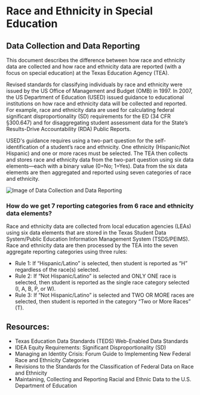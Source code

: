# Race and Ethnicity in Special Education

## Data Collection and Data Reporting

This document describes the difference between how race and ethnicity data are collected and how race and ethnicity data are reported (with a focus on special education) at the Texas Education Agency (TEA). 

Revised standards for classifying individuals by race and ethnicity were issued by the US Office of Management and Budget (OMB) in 1997. In 2007, the US Department of Education (USED) issued guidance to educational institutions on how race and ethnicity data will be collected and reported. For example, race and ethnicity data are used for calculating federal significant disproportionality (SD) requirements for the ED (34 CFR §300.647) and for disaggregating student assessment data for the State’s Results-Drive Accountability (RDA) Public Reports.

USED's guidance requires using a two-part question for the self-identification of a student’s race and ethnicity. One ethnicity (Hispanic/Not Hispanic) and one or more races must be selected. The TEA then collects and stores race and ethnicity data from the two-part question using six data elements—each with a binary value (0=No; 1=Yes). Data from the six data elements are then aggregated and reported using seven categories of race and ethnicity.

![Image of Data Collection and Data Reporting](https://github.com/zanewubbena/sas-ethnicity-race-reporting/blob/main/Collection-Reporting-Flow.png)
### How do we get 7 reporting categories from 6 race and ethnicity data elements?
Race and ethnicity data are collected from local education agencies (LEAs) using six data elements that are stored in the Texas Student Data System/Public Education Information Management System (TSDS/PEIMS). Race and ethnicity data are then processed by the TEA into the seven aggregate reporting categories using three rules:

* Rule 1: If “Hispanic/Latino” is selected, then student is reported as “H” regardless of the race(s) selected.
* Rule 2: If “Not Hispanic/Latino” is selected and ONLY ONE race is selected, then student is reported as the single race category selected (I, A, B, P, or W).
* Rule 3: If “Not Hispanic/Latino” is selected and TWO OR MORE races are selected, then student is reported in the category “Two or More Races” (T).

## Resources:
* Texas Education Data Standards (TEDS) Web-Enabled Data Standards
* IDEA Equity Requirements: Significant Disproportionality (SD)
* Managing an Identity Crisis: Forum Guide to Implementing New Federal Race and Ethnicity Categories
* Revisions to the Standards for the Classification of Federal Data on Race and Ethnicity
* Maintaining, Collecting and Reporting Racial and Ethnic Data to the U.S. Department of Education
